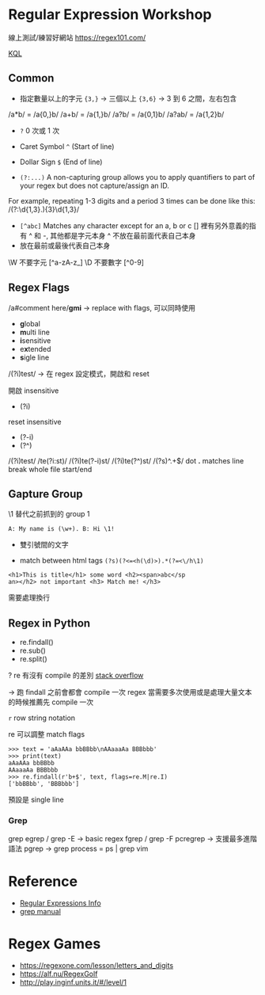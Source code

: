 # Regular Expression Workshop

線上測試/練習好網站
https://regex101.com/

[KQL](https://docs.microsoft.com/en-us/sharepoint/dev/general-development/keyword-query-language-kql-syntax-reference)

## Common

- 指定數量以上的字元
`{3,}` -> 三個以上
`{3,6}` -> 3 到 6 之間，左右包含

/a*b/ = /a{0,}b/
/a+b/ = /a{1,}b/
/a?b/ = /a{0,1}b/
/a?ab/ = /a{1,2}b/

- `?` 0 次或 1 次

- Caret Symbol `^`  (Start of line)
- Dollar Sign `$`   (End of line)

- `(?:...)`
A non-capturing group allows you to apply quantifiers to part of your regex but does not capture/assign an ID.

For example, repeating 1-3 digits and a period 3 times can be done like this: /(?:\d{1,3}\.){3}\d{1,3}/

- `[^abc]`
Matches any character except for an a, b or c
[] 裡有另外意義的指有 ^ 和 -, 其他都是字元本身
^ 不放在最前面代表自己本身
- 放在最前或最後代表自己本身


\W 不要字元 [^a-zA-z_]
\D 不要數字 [^0-9]



## Regex Flags

/a#comment here/**gmi** -> replace with flags, 可以同時使用

- **g**lobal
- **m**ulti line
- **i**sensitive
- e**x**tended
- **s**igle line

/(?i)test/ -> 在 regex 設定模式，開啟和 reset

開啟 insensitive
- (?i)

reset insensitive
- (?-i)
- (?^)


/(?i)test/
/te(?i:st)/
/(?i)te(?-i)st/
/(?i)te(?^)st/
/(?s)^.+$/
dot **.** matches line break
whole file start/end

## Gapture Group

\1 替代之前抓到的 group 1

`A: My name is (\w+). B: Hi \1!`

- 雙引號間的文字


- match between html tags
`(?s)(?<=<h(\d)>).*(?=<\/h\1)`

```
<h1>This is title</h1> some word <h2><span>abc</sp
an></h2> not important <h3> Match me! </h3>
```

需要處理換行

## Regex in Python

- re.findall()
- re.sub()
- re.split()

? re 有沒有 compile 的差別 [stack overflow](https://stackoverflow.com/questions/452104/is-it-worth-using-pythons-re-compile)

-> 跑 findall 之前會都會 compile 一次 regex 當需要多次使用或是處理大量文本的時候推薦先 compile 一次

`r` row string notation

re 可以調整 match flags



```
>>> text = 'aAaAAa bbBBbb\nAAaaaAa BBBbbb'
>>> print(text)
aAaAAa bbBBbb
AAaaaAa BBBbbb
>>> re.findall(r'b+$', text, flags=re.M|re.I)
['bbBBbb', 'BBBbbb']
```

預設是 single line

### Grep

grep
egrep / grep -E -> basic regex
fgrep / grep -F
pcregrep -> 支援最多進階語法
pgrep -> grep process = ps | grep vim


# Reference

- [Regular Expressions Info](https://www.regular-expressions.info/refunicode.html)
- [grep manual](https://www.gnu.org/software/grep/manual/html_node/Regular-Expressions.html)

# Regex Games
* https://regexone.com/lesson/letters_and_digits
* https://alf.nu/RegexGolf
* http://play.inginf.units.it/#/level/1
